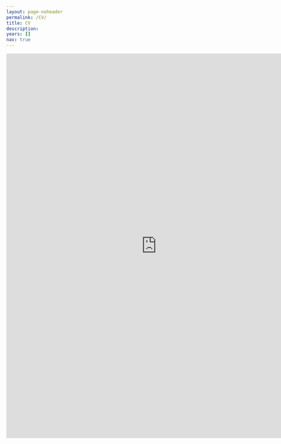 ```yaml
---
layout: page-noheader
permalink: /CV/
title: CV
description: 
years: []
nav: true
---
```

<div class="publications">

<iframe src="https://docs.google.com/document/d/e/2PACX-1vRTH9sKBrFisMoy1TKvV8u1roXS7I4StyK1-VBZZ7jjJQ4g8nF-WtFlL676CyW2-8_znvYSnWnPfDga/pub?embedded=true" style="width:800px; height:1024px;" frameborder="0"></iframe>

</div>
